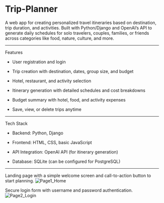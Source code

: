 # Trip-Planner
A web app for creating personalized travel itineraries based on destination, trip duration, and activities. Built with Python/Django and OpenAI’s API to generate daily schedules for solo travelers, couples, families, or friends across categories like food, nature, culture, and more.

----------------------------------------------------------
Features
  
   - User registration and login

   - Trip creation with destination, dates, group size, and budget

   - Hotel, restaurant, and activity selection

   - Itinerary generation with detailed schedules and cost breakdowns

   - Budget summary with hotel, food, and activity expenses

   - Save, view, or delete trips anytime
    
----------------------------------------------------------
Tech Stack

   - Backend: Python, Django

   - Frontend: HTML, CSS, basic JavaScript

   - API Integration: OpenAI API (for itinerary generation)

   - Database: SQLite (can be configured for PostgreSQL)
----------------------------------------------------------
Landing page with a simple welcome screen and call-to-action button to start planning.
![Page1_Home](https://github.com/user-attachments/assets/7b5bee5e-ee0f-435a-a8bb-5458c3f44bbd)

Secure login form with username and password authentication.
![Page2_Login](https://github.com/user-attachments/assets/648cd46c-dda3-4aa7-a86d-78ba587eaf1a)


